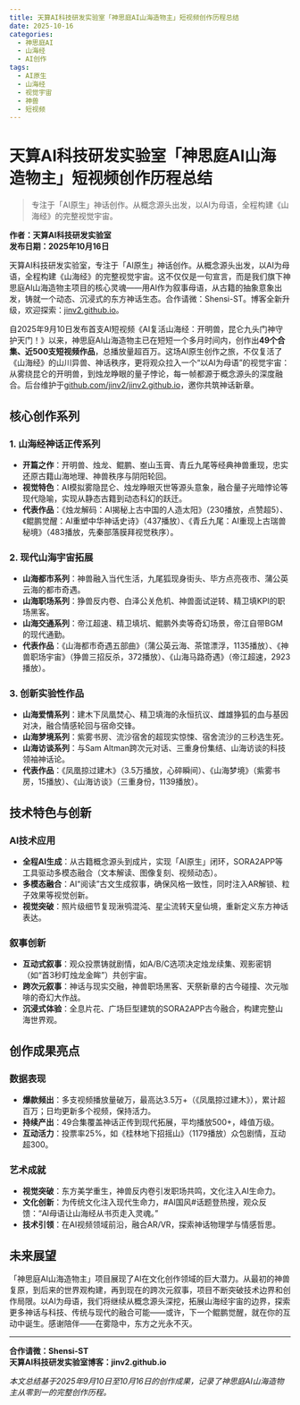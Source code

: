 ```yaml
---
title: 天算AI科技研发实验室「神思庭AI山海造物主」短视频创作历程总结
date: 2025-10-16
categories:
  - 神思庭AI
  - 山海经
  - AI创作
tags:
  - AI原生
  - 山海经
  - 视觉宇宙
  - 神兽
  - 短视频
---
```


# 天算AI科技研发实验室「神思庭AI山海造物主」短视频创作历程总结

> 专注于「AI原生」神话创作。从概念源头出发，以AI为母语，全程构建《山海经》的完整视觉宇宙。

**作者：天算AI科技研发实验室**  
**发布日期：2025年10月16日**  

天算AI科技研发实验室，专注于「AI原生」神话创作。从概念源头出发，以AI为母语，全程构建《山海经》的完整视觉宇宙。这不仅仅是一句宣言，而是我们旗下神思庭AI山海造物主项目的核心灵魂——用AI作为叙事母语，从古籍的抽象意象出发，铸就一个动态、沉浸式的东方神话生态。合作请微：Shensi-ST。博客全新升级，欢迎探索：[jinv2.github.io](https://jinv2.github.io)。

自2025年9月10日发布首支AI短视频《AI复活山海经：开明兽，昆仑九头门神守护天门！》以来，神思庭AI山海造物主已在短短一个多月时间内，创作出**49个合集、近500支短视频作品**，总播放量超百万。这场AI原生创作之旅，不仅复活了《山海经》的山川异兽、神话秩序，更将观众拉入一个“以AI为母语”的视觉宇宙：从雾绕昆仑的开明兽，到烛龙睁眼的量子悖论，每一帧都源于概念源头的深度融合。后台维护于[github.com/jinv2/jinv2.github.io](https://github.com/jinv2/jinv2.github.io)，邀你共筑神话新章。

## 核心创作系列

### 1. **山海经神话正传系列**
- **开篇之作**：开明兽、烛龙、鲲鹏、峚山玉膏、青丘九尾等经典神兽重现，忠实还原古籍山海地理、神兽秩序与阴阳轮回。
- **视觉特色**：AI模拟雾隐昆仑、烛龙睁眼灭世等源头意象，融合量子光暗悖论等现代隐喻，实现从静态古籍到动态科幻的跃迁。
- **代表作品**：《烛龙解码：AI揭秘上古中国的人造太阳》（230播放，点赞超5）、《鲲鹏觉醒：AI重塑中华神话史诗》（437播放）、《青丘九尾：AI重现上古瑞兽秘境》（483播放，先秦部落膜拜视觉秩序）。

### 2. **现代山海宇宙拓展**
- **山海都市系列**：神兽融入当代生活，九尾狐现身街头、毕方点亮夜市、蒲公英云海的都市奇遇。
- **山海职场系列**：狰兽反内卷、白泽公关危机、神兽面试逆转、精卫填KPI的职场黑客。
- **山海交通系列**：帝江超速、精卫填坑、鲲鹏外卖等奇幻场景，帝江自带BGM的现代通勤。
- **代表作品**：《山海都市奇遇五部曲》（蒲公英云海、茶馆漂浮，1135播放）、《神兽职场宇宙》（狰兽三招反杀，372播放）、《山海马路奇遇》（帝江超速，2923播放）。

### 3. **创新实验性作品**
- **山海爱情系列**：建木下凤凰焚心、精卫填海的永恒抗议、雌雄狰狐的血与基因对决，融合情感轮回与宿命交锋。
- **山海梦境系列**：紫雾书房、流沙宿舍的超现实惊悚、宿舍流沙的三秒选生死。
- **山海访谈系列**：与Sam Altman跨次元对话、三重身份集结、山海访谈的科技领袖神话论。
- **代表作品**：《凤凰掠过建木》（3.5万播放，心碎瞬间）、《山海梦境》（紫雾书房，15播放）、《山海访谈》（三重身份，1139播放）。

## 技术特色与创新

### AI技术应用
- **全程AI生成**：从古籍概念源头到成片，实现「AI原生」闭环，SORA2APP等工具驱动多模态融合（文本解读、图像复刻、视频动态）。
- **多模态融合**：AI“阅读”古文生成叙事，确保风格一致性，同时注入AR解锁、粒子效果等视觉创新。
- **视觉突破**：照片级细节复现湫鸮混沌、星尘流转天皇仙境，重新定义东方神话表达。

### 叙事创新
- **互动式叙事**：观众投票铸就剧情，如A/B/C选项决定烛龙续集、观影密钥（如“首3秒盯烛龙金眸”）共创宇宙。
- **跨次元叙事**：神话与现实交融，神兽职场黑客、天祭新章的古今碰撞、次元咖啡的奇幻大作战。
- **沉浸式体验**：全息片花、广场巨型建筑的SORA2APP古今融合，构建完整山海世界观。

## 创作成果亮点

### 数据表现
- **爆款频出**：多支视频播放量破万，最高达3.5万+（《凤凰掠过建木》），累计超百万；日均更新多个视频，保持活力。
- **持续产出**：49合集覆盖神话正传到现代拓展，平均播放500+，峰值万级。
- **互动活力**：投票率25%，如《桂林地下招摇山》（1179播放）众包剧情，互动超300。

### 艺术成就
- **视觉突破**：东方美学重生，神兽反内卷引发职场共鸣，文化注入AI生命力。
- **文化创新**：为传统文化注入现代生命力，#AI国风#话题登热搜，观众反馈：“AI母语让山海经从书页走入灵魂。”
- **技术引领**：在AI视频领域前沿，融合AR/VR，探索神话物理学与情感哲思。

## 未来展望

「神思庭AI山海造物主」项目展现了AI在文化创作领域的巨大潜力。从最初的神兽复原，到后来的世界观构建，再到现在的跨次元叙事，项目不断突破技术边界和创作局限。以AI为母语，我们将继续从概念源头深挖，拓展山海经宇宙的边界，探索更多神话与科技、传统与现代的融合可能——或许，下一个鲲鹏觉醒，就在你的互动中诞生。感谢陪伴——在雾隐中，东方之光永不灭。

---

**合作请微：Shensi-ST**  
**天算AI科技研发实验室博客：jinv2.github.io**

*本文总结基于2025年9月10日至10月16日的创作成果，记录了神思庭AI山海造物主从零到一的完整创作历程。*

